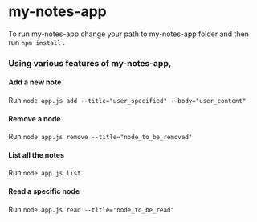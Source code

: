 # my-notes-app
  To run my-notes-app change your path to my-notes-app folder and then run ```npm install``` .

### Using various features of my-notes-app,

#### Add a new note
  Run ```node app.js add --title="user_specified" --body="user_content"``` 

#### Remove a node
  Run ```node app.js remove --title="node_to_be_removed"``` 

#### List all the notes
  Run ```node app.js list```

#### Read a specific node
  Run ```node app.js read --title="node_to_be_read"```
